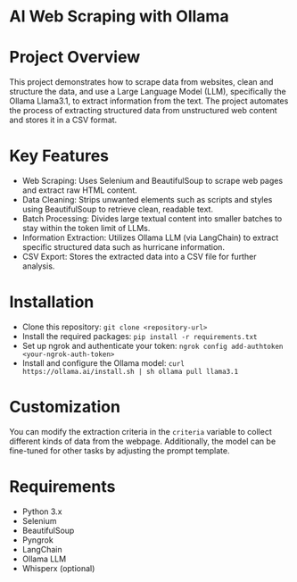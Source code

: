 # AI Web Scraping with Ollama
# Project Overview
  This project demonstrates how to scrape data from websites, clean and structure the data, and use a Large Language Model (LLM), specifically the Ollama Llama3.1, to extract information from the text. The project automates the process of extracting structured data from unstructured web content and stores it in a CSV format.

# Key Features
  - Web Scraping: Uses Selenium and BeautifulSoup to scrape web pages and extract raw HTML content.
  - Data Cleaning: Strips unwanted elements such as scripts and styles using BeautifulSoup to retrieve clean, readable text.
  - Batch Processing: Divides large textual content into smaller batches to stay within the token limit of LLMs.
  - Information Extraction: Utilizes Ollama LLM (via LangChain) to extract specific structured data such as hurricane information.
  - CSV Export: Stores the extracted data into a CSV file for further analysis.

# Installation
  - Clone this repository: ```git clone <repository-url>```
  - Install the required packages: ```pip install -r requirements.txt```
  - Set up ngrok and authenticate your token: ```ngrok config add-authtoken <your-ngrok-auth-token>```
  - Install and configure the Ollama model: ```curl https://ollama.ai/install.sh | sh
ollama pull llama3.1```

# Customization
  You can modify the extraction criteria in the ```criteria``` variable to collect different kinds of data from the webpage. Additionally, the model can be fine-tuned for other tasks by adjusting the prompt template.

# Requirements
  - Python 3.x
  - Selenium
  - BeautifulSoup
  - Pyngrok
  - LangChain
  - Ollama LLM
  - Whisperx (optional)
